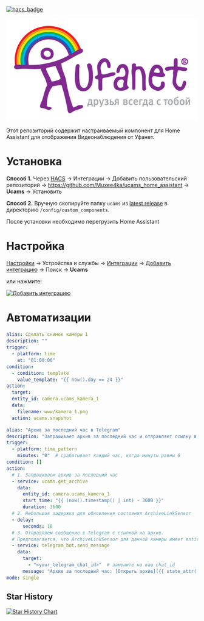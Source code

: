 [![hacs_badge](https://img.shields.io/badge/HACS-Custom-41BDF5.svg?style=for-the-badge)](https://github.com/hacs/integration)

![ucams 1](images/icons/logo.png)

Этот репозиторий содержит настраиваемый компонент для Home Assistant для отображения Видеонаблюдения от Уфанет.

# Установка

**Способ 1.** Через [HACS](https://hacs.xyz/) &rarr; Интеграции &rarr; Добавить пользовательский
репозиторий &rarr; https://github.com/Muxee4ka/ucams_home_assistant &rarr; **Ucams** &rarr; Установить

**Способ 2.** Вручную скопируйте папку `ucams`
из [latest release](https://github.com/Muxee4ka/ucams_home_assistant/releases/latest) в
директорию `/config/custom_components`.

После установки необходимо перегрузить Home Assistant

# Настройка

[Настройки](https://my.home-assistant.io/redirect/config) &rarr; Устройства и службы
&rarr; [Интеграции](https://my.home-assistant.io/redirect/integrations)
&rarr; [Добавить интеграцию](https://my.home-assistant.io/redirect/config_flow_start?domain=ucams) &rarr; Поиск &rarr; **Ucams**

или нажмите:

[![Добавить интеграцию](https://my.home-assistant.io/badges/config_flow_start.svg)](https://my.home-assistant.io/redirect/config_flow_start?domain=ucams)

# Автоматизации

```yaml
alias: Сделать снимок камеры 1
description: ""
trigger:
  - platform: time
    at: "01:00:00"
condition:
  - condition: template
    value_template: "{{ now().day == 24 }}"
action:
  target:
  entity_id: camera.ucams_kamera_1
  data:
    filename: www/kamera_1.png
  action: ucams.snapshot
```

```yaml
alias: "Архив за последний час в Telegram"
description: "Запрашивает архив за последний час и отправляет ссылку в Telegram."
trigger:
  - platform: time_pattern
    minutes: "0"  # срабатывает каждый час, когда минуты равны 0
condition: []
action:
  # 1. Запрашиваем архив за последний час
  - service: ucams.get_archive
    data:
      entity_id: camera.ucams_kamera_1
      start_time: "{{ (now().timestamp() | int) - 3600 }}"
      duration: 3600
  # 2. Небольшая задержка для обновления состояния ArchiveLinkSensor
  - delay:
      seconds: 10
  # 3. Отправляем сообщение в Telegram с ссылкой на архив.
  # Предполагается, что ArchiveLinkSensor для данной камеры имеет entity_id sensor.archive_link_kamera16_3podezd_kryltso
  - service: telegram_bot.send_message
    data:
      target:
        - "<your_telegram_chat_id>"  # замените на ваш chat_id
      message: "Архив за последний час: [Открыть архив]({{ state_attr('sensor.archive_link_kamera16_3podezd_kryltso', 'archive_url') }})"
mode: single
```

## Star History

[![Star History Chart](https://api.star-history.com/svg?repos=Muxee4ka/ucams_home_assistant&type=Timeline)](https://star-history.com/#Muxee4ka/ucams_home_assistant&Timeline)
